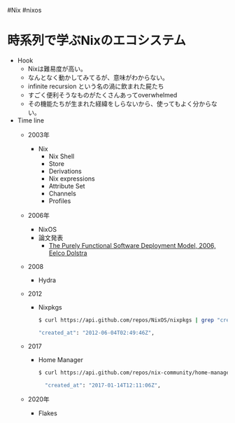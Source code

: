 #Nix #nixos 
# 時系列で学ぶNixのエコシステム
- Hook
	- Nixは難易度が高い。
	- なんとなく動かしてみてるが、意味がわからない。
	- infinite recursion という名の渦に飲まれた屍たち
	- すごく便利そうなものがたくさんあってoverwhelmed
	- その機能たちが生まれた経緯をしらないから、使ってもよく分からない。
- Time line
	- 2003年
		- Nix
			- Nix Shell
			- Store
			- Derivations
			- Nix expressions
			- Attribute Set
			- Channels
			- Profiles
	- 2006年
		- NixOS
		- 論文発表
			-  [The Purely Functional Software Deployment Model, 2006, Eelco Dolstra](https://grosskurth.ca/bib/2006/dolstra-thesis.pdf)
	- 2008
		- Hydra
	- 2012
		- Nixpkgs
			```bash
			$ curl https://api.github.com/repos/NixOS/nixpkgs | grep "created_at"
			
			"created_at": "2012-06-04T02:49:46Z",
			```	
	- 2017
		- Home Manager
			```bash
			$ curl https://api.github.com/repos/nix-community/home-manager | grep "created_at"
			
			  "created_at": "2017-01-14T12:11:06Z",
			```	
			
	- 2020年
		- Flakes
